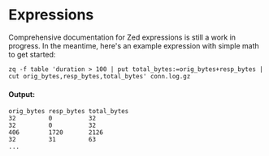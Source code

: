 # Expressions

Comprehensive documentation for Zed expressions is still a work in progress. In
the meantime, here's an example expression with simple math to get started:

```mdtest-command dir=zed-sample-data/zeek-default
zq -f table 'duration > 100 | put total_bytes:=orig_bytes+resp_bytes | cut orig_bytes,resp_bytes,total_bytes' conn.log.gz
```

#### Output:
```mdtest-output head
orig_bytes resp_bytes total_bytes
32         0          32
32         0          32
406        1720       2126
32         31         63
...
```
